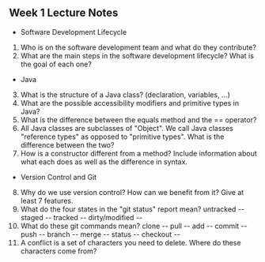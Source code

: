 Week 1 Lecture Notes
--------------------
+ Software Development Lifecycle
1. Who is on the software development team and what do they contribute?
2. What are the main steps in the software development lifecycle? What is the goal
of each one?
+ Java
3. What is the structure of a Java class? (declaration, variables, ...)
4. What are the possible accessibility modifiers and primitive types in Java?
5. What is the difference between the equals method and the == operator?
6. All Java classes are subclasses of "Object". We call Java classes "reference
types" as opposed to "primitive types". What is the difference between the two?
7. How is a constructor different from a method? Include information about what
each does as well as the difference in syntax.
+ Version Control and Git
8. Why do we use version control? How can we benefit from it? Give at least 7
features.
9. What do the four states in the "git status" report mean?
untracked --
staged --
tracked --
dirty/modified --
10. What do these git commands mean?
clone --
pull --
add --
commit --
push --
branch --
merge --
status --
checkout --
11. A conflict is a set of characters you need to delete. Where do these characters
come from?
